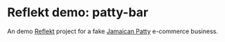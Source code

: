 # Reflekt demo: patty-bar
An demo [Reflekt](https://github.com/GClunies/reflekt) project for a fake [Jamaican Patty](https://en.wikipedia.org/wiki/Jamaican_patty) e-commerce business.
